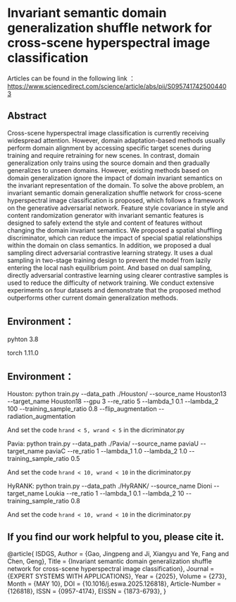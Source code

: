 Invariant semantic domain generalization shuffle network for cross-scene hyperspectral image classification
=====================

Articles can be found in the following link ： https://www.sciencedirect.com/science/article/abs/pii/S0957417425004403


Abstract
---
Cross-scene hyperspectral image classification is currently receiving widespread attention. However, domain
adaptation-based methods usually perform domain alignment by accessing specific target scenes during training
and require retraining for new scenes. In contrast, domain generalization only trains using the source domain
and then gradually generalizes to unseen domains. However, existing methods based on domain generalization
ignore the impact of domain invariant semantics on the invariant representation of the domain. To solve the
above problem, an invariant semantic domain generalization shuffle network for cross-scene hyperspectral
image classification is proposed, which follows a framework on the generative adversarial network. Feature
style covariance in style and content randomization generator with invariant semantic features is designed to
safely extend the style and content of features without changing the domain invariant semantics. We proposed
a spatial shuffling discriminator, which can reduce the impact of special spatial relationships within the domain
on class semantics. In addition, we proposed a dual sampling direct adversarial contrastive learning strategy.
It uses a dual sampling in two-stage training design to prevent the model from lazily entering the local
nash equilibrium point. And based on dual sampling, directly adversarial contrastive learning using clearer
contrastive samples is used to reduce the difficulty of network training. We conduct extensive experiments
on four datasets and demonstrate that the proposed method outperforms other current domain generalization
methods.


Environment：
-------------------

pyhton 3.8

torch 1.11.0

Environment：
-------------------
Houston: python train.py --data_path ./Houston/ --source_name Houston13 --target_name Houston18 --gpu 3 --re_ratio 5 --lambda_1 0.1 --lambda_2 100  --training_sample_ratio 0.8 --flip_augmentation --radiation_augmentation

And set the code ```hrand < 5, wrand < 5``` in the dicriminator.py

Pavia: python train.py --data_path ./Pavia/ --source_name paviaU --target_name paviaC --re_ratio 1 --lambda_1 1.0 --lambda_2 1.0 --training_sample_ratio 0.5

And set the code ```hrand < 10, wrand < 10``` in the dicriminator.py


HyRANK: python train.py --data_path ./HyRANK/ --source_name Dioni --target_name Loukia --re_ratio 1 --lambda_1 0.1 --lambda_2 10  --training_sample_ratio 0.8

And set the code ```hrand < 10, wrand < 10``` in the dicriminator.py





If you find our work helpful to you, please cite it.
-------------------

@article{ ISDGS,
Author = {Gao, Jingpeng and Ji, Xiangyu and Ye, Fang and Chen, Geng},
Title = {Invariant semantic domain generalization shuffle network for cross-scene
   hyperspectral image classification},
Journal = {EXPERT SYSTEMS WITH APPLICATIONS},
Year = {2025},
Volume = {273},
Month = {MAY 10},
DOI = {10.1016/j.eswa.2025.126818},
Article-Number = {126818},
ISSN = {0957-4174},
EISSN = {1873-6793},
}

